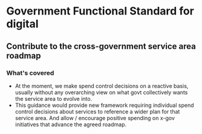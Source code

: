 # Government Functional Standard for digital

## Contribute to the cross-government service area roadmap

### What's covered

- At the moment, we make spend control decisions on a reactive basis, usually without any overarching view on what govt collectively wants the service area to evolve into.
- This guidance would provide new framework requiring individual spend control decisions about services to reference a wider plan for that service area. And allow / encourage positive spending on x-gov initiatives that advance the agreed roadmap.
